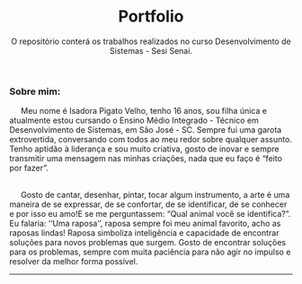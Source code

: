 <h1 align="center"> Portfolio </h1> 
<p align="center"> O repositório conterá os trabalhos realizados no curso Desenvolvimento de Sistemas - Sesi Senai. </p>
<br>

<h3> <strong> Sobre mim: </strong> </h3>
⠀⠀Meu nome é Isadora Pigato Velho, tenho 16 anos, sou filha única e atualmente estou cursando o  Ensino Médio Integrado - Técnico em Desenvolvimento de Sistemas, em São José - SC. Sempre fui uma garota extrovertida, conversando com todos ao meu redor sobre qualquer assunto.  Tenho aptidão à liderança e sou muito criativa, gosto de inovar e sempre transmitir uma mensagem nas minhas criações, nada que eu faço é “feito por fazer”. <br><br>

⠀⠀Gosto de cantar, desenhar, pintar, tocar algum instrumento, a arte é uma maneira de se expressar, de se confortar, de se identificar, de se conhecer e por isso eu amo!E se me perguntassem: “Qual animal você se identifica?”. Eu falaria: ‘‘Uma raposa’’, raposa sempre foi meu animal favorito, acho as raposas lindas! Raposa simboliza inteligência e capacidade de encontrar soluções para novos problemas que surgem. Gosto de encontrar soluções para os problemas, sempre com muita paciência para não agir no impulso e resolver da melhor forma possível.

<hr>
